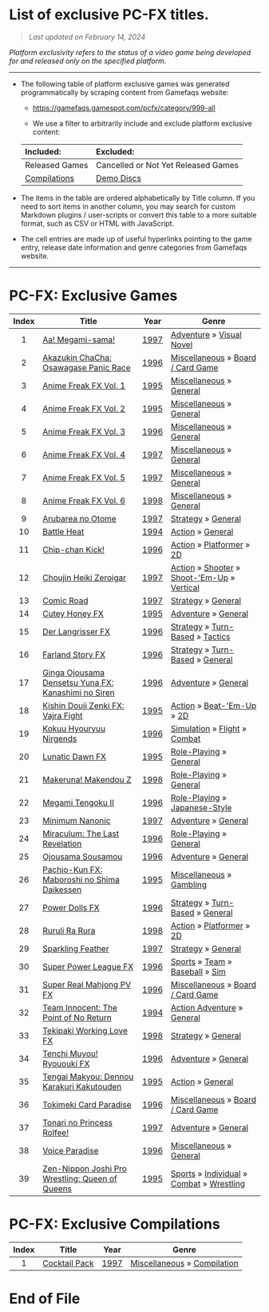 ﻿# List of exclusive PC-FX titles.

> *Last updated on February 14, 2024*

_Platform exclusivity refers to the status of a video game being developed for and released only on the specified platform._

-----------------------------

 - The following table of platform exclusive games was generated programmatically by scraping content from Gamefaqs website: 

    - https://gamefaqs.gamespot.com/pcfx/category/999-all

    - We use a filter to arbitrarily include and exclude platform exclusive content:

      
    |Included:|Excluded:|
    |:--|:--|
    |Released Games|Cancelled or Not Yet Released Games
    |[Compilations](https://gamefaqs.gamespot.com/pcfx/category/233-miscellaneous-compilation)|[Demo Discs](https://gamefaqs.gamespot.com/pcfx/category/280-miscellaneous-demo-disc)


 - The items in the table are ordered alphabetically by Title column. If you need to sort items in another column, you may search for custom Markdown plugins / user-scripts or convert this table to a more suitable format, such as CSV or HTML with JavaScript.

 - The cell entries are made up of useful hyperlinks pointing to the game entry, release date information and genre categories from Gamefaqs website.

-----------------------------
# PC-FX∶ Exclusive Games
|Index|Title|Year|Genre|
|:--:|--|--|--|
|1|<a href="https://gamefaqs.gamespot.com/pcfx/587859-aa-megami-sama" target="_blank" rel="noopener noreferrer">Aa! Megami-sama!</a>|<a href="https://gamefaqs.gamespot.com/pcfx/587859-aa-megami-sama/data" target="_blank" rel="noopener noreferrer">1997</a>|<a href="https://gamefaqs.gamespot.com/pcfx/category/50-adventure" target="_blank" rel="noopener noreferrer">Adventure</a> &raquo; <a href="https://gamefaqs.gamespot.com/pcfx/category/294-adventure-visual-novel" target="_blank" rel="noopener noreferrer">Visual Novel</a>|
|2|<a href="https://gamefaqs.gamespot.com/pcfx/587888-akazukin-chacha-osawagase-panic-race" target="_blank" rel="noopener noreferrer">Akazukin ChaCha: Osawagase Panic Race</a>|<a href="https://gamefaqs.gamespot.com/pcfx/587888-akazukin-chacha-osawagase-panic-race/data" target="_blank" rel="noopener noreferrer">1996</a>|<a href="https://gamefaqs.gamespot.com/pcfx/category/49-miscellaneous" target="_blank" rel="noopener noreferrer">Miscellaneous</a> &raquo; <a href="https://gamefaqs.gamespot.com/pcfx/category/227-miscellaneous-board-card-game" target="_blank" rel="noopener noreferrer">Board / Card Game</a>|
|3|<a href="https://gamefaqs.gamespot.com/pcfx/587864-anime-freak-fx-vol-1" target="_blank" rel="noopener noreferrer">Anime Freak FX Vol. 1</a>|<a href="https://gamefaqs.gamespot.com/pcfx/587864-anime-freak-fx-vol-1/data" target="_blank" rel="noopener noreferrer">1995</a>|<a href="https://gamefaqs.gamespot.com/pcfx/category/49-miscellaneous" target="_blank" rel="noopener noreferrer">Miscellaneous</a> &raquo; <a href="https://gamefaqs.gamespot.com/pcfx/category/256-miscellaneous-general" target="_blank" rel="noopener noreferrer">General</a>|
|4|<a href="https://gamefaqs.gamespot.com/pcfx/587865-anime-freak-fx-vol-2" target="_blank" rel="noopener noreferrer">Anime Freak FX Vol. 2</a>|<a href="https://gamefaqs.gamespot.com/pcfx/587865-anime-freak-fx-vol-2/data" target="_blank" rel="noopener noreferrer">1995</a>|<a href="https://gamefaqs.gamespot.com/pcfx/category/49-miscellaneous" target="_blank" rel="noopener noreferrer">Miscellaneous</a> &raquo; <a href="https://gamefaqs.gamespot.com/pcfx/category/256-miscellaneous-general" target="_blank" rel="noopener noreferrer">General</a>|
|5|<a href="https://gamefaqs.gamespot.com/pcfx/587866-anime-freak-fx-vol-3" target="_blank" rel="noopener noreferrer">Anime Freak FX Vol. 3</a>|<a href="https://gamefaqs.gamespot.com/pcfx/587866-anime-freak-fx-vol-3/data" target="_blank" rel="noopener noreferrer">1996</a>|<a href="https://gamefaqs.gamespot.com/pcfx/category/49-miscellaneous" target="_blank" rel="noopener noreferrer">Miscellaneous</a> &raquo; <a href="https://gamefaqs.gamespot.com/pcfx/category/256-miscellaneous-general" target="_blank" rel="noopener noreferrer">General</a>|
|6|<a href="https://gamefaqs.gamespot.com/pcfx/587867-anime-freak-fx-vol-4" target="_blank" rel="noopener noreferrer">Anime Freak FX Vol. 4</a>|<a href="https://gamefaqs.gamespot.com/pcfx/587867-anime-freak-fx-vol-4/data" target="_blank" rel="noopener noreferrer">1997</a>|<a href="https://gamefaqs.gamespot.com/pcfx/category/49-miscellaneous" target="_blank" rel="noopener noreferrer">Miscellaneous</a> &raquo; <a href="https://gamefaqs.gamespot.com/pcfx/category/256-miscellaneous-general" target="_blank" rel="noopener noreferrer">General</a>|
|7|<a href="https://gamefaqs.gamespot.com/pcfx/918352-anime-freak-fx-vol-5" target="_blank" rel="noopener noreferrer">Anime Freak FX Vol. 5</a>|<a href="https://gamefaqs.gamespot.com/pcfx/918352-anime-freak-fx-vol-5/data" target="_blank" rel="noopener noreferrer">1997</a>|<a href="https://gamefaqs.gamespot.com/pcfx/category/49-miscellaneous" target="_blank" rel="noopener noreferrer">Miscellaneous</a> &raquo; <a href="https://gamefaqs.gamespot.com/pcfx/category/256-miscellaneous-general" target="_blank" rel="noopener noreferrer">General</a>|
|8|<a href="https://gamefaqs.gamespot.com/pcfx/918353-anime-freak-fx-vol-6" target="_blank" rel="noopener noreferrer">Anime Freak FX Vol. 6</a>|<a href="https://gamefaqs.gamespot.com/pcfx/918353-anime-freak-fx-vol-6/data" target="_blank" rel="noopener noreferrer">1998</a>|<a href="https://gamefaqs.gamespot.com/pcfx/category/49-miscellaneous" target="_blank" rel="noopener noreferrer">Miscellaneous</a> &raquo; <a href="https://gamefaqs.gamespot.com/pcfx/category/256-miscellaneous-general" target="_blank" rel="noopener noreferrer">General</a>|
|9|<a href="https://gamefaqs.gamespot.com/pcfx/587868-arubarea-no-otome" target="_blank" rel="noopener noreferrer">Arubarea no Otome</a>|<a href="https://gamefaqs.gamespot.com/pcfx/587868-arubarea-no-otome/data" target="_blank" rel="noopener noreferrer">1997</a>|<a href="https://gamefaqs.gamespot.com/pcfx/category/45-strategy" target="_blank" rel="noopener noreferrer">Strategy</a> &raquo; <a href="https://gamefaqs.gamespot.com/pcfx/category/253-strategy-general" target="_blank" rel="noopener noreferrer">General</a>|
|10|<a href="https://gamefaqs.gamespot.com/pcfx/587869-battle-heat" target="_blank" rel="noopener noreferrer">Battle Heat</a>|<a href="https://gamefaqs.gamespot.com/pcfx/587869-battle-heat/data" target="_blank" rel="noopener noreferrer">1994</a>|<a href="https://gamefaqs.gamespot.com/pcfx/category/54-action" target="_blank" rel="noopener noreferrer">Action</a> &raquo; <a href="https://gamefaqs.gamespot.com/pcfx/category/250-action-general" target="_blank" rel="noopener noreferrer">General</a>|
|11|<a href="https://gamefaqs.gamespot.com/pcfx/587874-chip-chan-kick" target="_blank" rel="noopener noreferrer">Chip-chan Kick!</a>|<a href="https://gamefaqs.gamespot.com/pcfx/587874-chip-chan-kick/data" target="_blank" rel="noopener noreferrer">1996</a>|<a href="https://gamefaqs.gamespot.com/pcfx/category/54-action" target="_blank" rel="noopener noreferrer">Action</a> &raquo; <a href="https://gamefaqs.gamespot.com/pcfx/category/56-action-platformer" target="_blank" rel="noopener noreferrer">Platformer</a> &raquo; <a href="https://gamefaqs.gamespot.com/pcfx/category/84-action-platformer-2d" target="_blank" rel="noopener noreferrer">2D</a>|
|12|<a href="https://gamefaqs.gamespot.com/pcfx/587906-choujin-heiki-zeroigar" target="_blank" rel="noopener noreferrer">Choujin Heiki Zeroigar</a>|<a href="https://gamefaqs.gamespot.com/pcfx/587906-choujin-heiki-zeroigar/data" target="_blank" rel="noopener noreferrer">1997</a>|<a href="https://gamefaqs.gamespot.com/pcfx/category/54-action" target="_blank" rel="noopener noreferrer">Action</a> &raquo; <a href="https://gamefaqs.gamespot.com/pcfx/category/55-action-shooter" target="_blank" rel="noopener noreferrer">Shooter</a> &raquo; <a href="https://gamefaqs.gamespot.com/pcfx/category/313-action-shooter-shoot-em-up" target="_blank" rel="noopener noreferrer">Shoot-&#039;Em-Up</a> &raquo; <a href="https://gamefaqs.gamespot.com/pcfx/category/83-action-shooter-shoot-em-up-vertical" target="_blank" rel="noopener noreferrer">Vertical</a>|
|13|<a href="https://gamefaqs.gamespot.com/pcfx/587876-comic-road" target="_blank" rel="noopener noreferrer">Comic Road</a>|<a href="https://gamefaqs.gamespot.com/pcfx/587876-comic-road/data" target="_blank" rel="noopener noreferrer">1997</a>|<a href="https://gamefaqs.gamespot.com/pcfx/category/45-strategy" target="_blank" rel="noopener noreferrer">Strategy</a> &raquo; <a href="https://gamefaqs.gamespot.com/pcfx/category/253-strategy-general" target="_blank" rel="noopener noreferrer">General</a>|
|14|<a href="https://gamefaqs.gamespot.com/pcfx/587877-cutey-honey-fx" target="_blank" rel="noopener noreferrer">Cutey Honey FX</a>|<a href="https://gamefaqs.gamespot.com/pcfx/587877-cutey-honey-fx/data" target="_blank" rel="noopener noreferrer">1995</a>|<a href="https://gamefaqs.gamespot.com/pcfx/category/50-adventure" target="_blank" rel="noopener noreferrer">Adventure</a> &raquo; <a href="https://gamefaqs.gamespot.com/pcfx/category/251-adventure-general" target="_blank" rel="noopener noreferrer">General</a>|
|15|<a href="https://gamefaqs.gamespot.com/pcfx/587879-der-langrisser-fx" target="_blank" rel="noopener noreferrer">Der Langrisser FX</a>|<a href="https://gamefaqs.gamespot.com/pcfx/587879-der-langrisser-fx/data" target="_blank" rel="noopener noreferrer">1996</a>|<a href="https://gamefaqs.gamespot.com/pcfx/category/45-strategy" target="_blank" rel="noopener noreferrer">Strategy</a> &raquo; <a href="https://gamefaqs.gamespot.com/pcfx/category/59-strategy-turn-based" target="_blank" rel="noopener noreferrer">Turn-Based</a> &raquo; <a href="https://gamefaqs.gamespot.com/pcfx/category/308-strategy-turn-based-tactics" target="_blank" rel="noopener noreferrer">Tactics</a>|
|16|<a href="https://gamefaqs.gamespot.com/pcfx/587882-farland-story-fx" target="_blank" rel="noopener noreferrer">Farland Story FX</a>|<a href="https://gamefaqs.gamespot.com/pcfx/587882-farland-story-fx/data" target="_blank" rel="noopener noreferrer">1996</a>|<a href="https://gamefaqs.gamespot.com/pcfx/category/45-strategy" target="_blank" rel="noopener noreferrer">Strategy</a> &raquo; <a href="https://gamefaqs.gamespot.com/pcfx/category/59-strategy-turn-based" target="_blank" rel="noopener noreferrer">Turn-Based</a> &raquo; <a href="https://gamefaqs.gamespot.com/pcfx/category/305-strategy-turn-based-general" target="_blank" rel="noopener noreferrer">General</a>|
|17|<a href="https://gamefaqs.gamespot.com/pcfx/587884-ginga-ojousama-densetsu-yuna-fx-kanashimi-no-siren" target="_blank" rel="noopener noreferrer">Ginga Ojousama Densetsu Yuna FX: Kanashimi no Siren</a>|<a href="https://gamefaqs.gamespot.com/pcfx/587884-ginga-ojousama-densetsu-yuna-fx-kanashimi-no-siren/data" target="_blank" rel="noopener noreferrer">1996</a>|<a href="https://gamefaqs.gamespot.com/pcfx/category/50-adventure" target="_blank" rel="noopener noreferrer">Adventure</a> &raquo; <a href="https://gamefaqs.gamespot.com/pcfx/category/251-adventure-general" target="_blank" rel="noopener noreferrer">General</a>|
|18|<a href="https://gamefaqs.gamespot.com/pcfx/563488-kishin-douji-zenki-fx-vajra-fight" target="_blank" rel="noopener noreferrer">Kishin Douji Zenki FX: Vajra Fight</a>|<a href="https://gamefaqs.gamespot.com/pcfx/563488-kishin-douji-zenki-fx-vajra-fight/data" target="_blank" rel="noopener noreferrer">1995</a>|<a href="https://gamefaqs.gamespot.com/pcfx/category/54-action" target="_blank" rel="noopener noreferrer">Action</a> &raquo; <a href="https://gamefaqs.gamespot.com/pcfx/category/318-action-beat-em-up" target="_blank" rel="noopener noreferrer">Beat-&#039;Em-Up</a> &raquo; <a href="https://gamefaqs.gamespot.com/pcfx/category/160-action-beat-em-up-2d" target="_blank" rel="noopener noreferrer">2D</a>|
|19|<a href="https://gamefaqs.gamespot.com/pcfx/587897-kokuu-hyouryuu-nirgends" target="_blank" rel="noopener noreferrer">Kokuu Hyouryuu Nirgends</a>|<a href="https://gamefaqs.gamespot.com/pcfx/587897-kokuu-hyouryuu-nirgends/data" target="_blank" rel="noopener noreferrer">1996</a>|<a href="https://gamefaqs.gamespot.com/pcfx/category/46-simulation" target="_blank" rel="noopener noreferrer">Simulation</a> &raquo; <a href="https://gamefaqs.gamespot.com/pcfx/category/68-simulation-flight" target="_blank" rel="noopener noreferrer">Flight</a> &raquo; <a href="https://gamefaqs.gamespot.com/pcfx/category/130-simulation-flight-combat" target="_blank" rel="noopener noreferrer">Combat</a>|
|20|<a href="https://gamefaqs.gamespot.com/pcfx/587890-lunatic-dawn-fx" target="_blank" rel="noopener noreferrer">Lunatic Dawn FX</a>|<a href="https://gamefaqs.gamespot.com/pcfx/587890-lunatic-dawn-fx/data" target="_blank" rel="noopener noreferrer">1995</a>|<a href="https://gamefaqs.gamespot.com/pcfx/category/48-role-playing" target="_blank" rel="noopener noreferrer">Role-Playing</a> &raquo; <a href="https://gamefaqs.gamespot.com/pcfx/category/257-role-playing-general" target="_blank" rel="noopener noreferrer">General</a>|
|21|<a href="https://gamefaqs.gamespot.com/pcfx/587892-makeruna-makendou-z" target="_blank" rel="noopener noreferrer">Makeruna! Makendou Z</a>|<a href="https://gamefaqs.gamespot.com/pcfx/587892-makeruna-makendou-z/data" target="_blank" rel="noopener noreferrer">1998</a>|<a href="https://gamefaqs.gamespot.com/pcfx/category/48-role-playing" target="_blank" rel="noopener noreferrer">Role-Playing</a> &raquo; <a href="https://gamefaqs.gamespot.com/pcfx/category/257-role-playing-general" target="_blank" rel="noopener noreferrer">General</a>|
|22|<a href="https://gamefaqs.gamespot.com/pcfx/587894-megami-tengoku-ii" target="_blank" rel="noopener noreferrer">Megami Tengoku II</a>|<a href="https://gamefaqs.gamespot.com/pcfx/587894-megami-tengoku-ii/data" target="_blank" rel="noopener noreferrer">1996</a>|<a href="https://gamefaqs.gamespot.com/pcfx/category/48-role-playing" target="_blank" rel="noopener noreferrer">Role-Playing</a> &raquo; <a href="https://gamefaqs.gamespot.com/pcfx/category/71-role-playing-japanese-style" target="_blank" rel="noopener noreferrer">Japanese-Style</a>|
|23|<a href="https://gamefaqs.gamespot.com/pcfx/587895-minimum-nanonic" target="_blank" rel="noopener noreferrer">Minimum Nanonic</a>|<a href="https://gamefaqs.gamespot.com/pcfx/587895-minimum-nanonic/data" target="_blank" rel="noopener noreferrer">1997</a>|<a href="https://gamefaqs.gamespot.com/pcfx/category/50-adventure" target="_blank" rel="noopener noreferrer">Adventure</a> &raquo; <a href="https://gamefaqs.gamespot.com/pcfx/category/251-adventure-general" target="_blank" rel="noopener noreferrer">General</a>|
|24|<a href="https://gamefaqs.gamespot.com/pcfx/587896-miraculum-the-last-revelation" target="_blank" rel="noopener noreferrer">Miraculum: The Last Revelation</a>|<a href="https://gamefaqs.gamespot.com/pcfx/587896-miraculum-the-last-revelation/data" target="_blank" rel="noopener noreferrer">1996</a>|<a href="https://gamefaqs.gamespot.com/pcfx/category/48-role-playing" target="_blank" rel="noopener noreferrer">Role-Playing</a> &raquo; <a href="https://gamefaqs.gamespot.com/pcfx/category/257-role-playing-general" target="_blank" rel="noopener noreferrer">General</a>|
|25|<a href="https://gamefaqs.gamespot.com/pcfx/587889-ojousama-sousamou" target="_blank" rel="noopener noreferrer">Ojousama Sousamou</a>|<a href="https://gamefaqs.gamespot.com/pcfx/587889-ojousama-sousamou/data" target="_blank" rel="noopener noreferrer">1996</a>|<a href="https://gamefaqs.gamespot.com/pcfx/category/50-adventure" target="_blank" rel="noopener noreferrer">Adventure</a> &raquo; <a href="https://gamefaqs.gamespot.com/pcfx/category/251-adventure-general" target="_blank" rel="noopener noreferrer">General</a>|
|26|<a href="https://gamefaqs.gamespot.com/pcfx/587898-pachio-kun-fx-maboroshi-no-shima-daikessen" target="_blank" rel="noopener noreferrer">Pachio-Kun FX: Maboroshi no Shima Daikessen</a>|<a href="https://gamefaqs.gamespot.com/pcfx/587898-pachio-kun-fx-maboroshi-no-shima-daikessen/data" target="_blank" rel="noopener noreferrer">1995</a>|<a href="https://gamefaqs.gamespot.com/pcfx/category/49-miscellaneous" target="_blank" rel="noopener noreferrer">Miscellaneous</a> &raquo; <a href="https://gamefaqs.gamespot.com/pcfx/category/113-miscellaneous-gambling" target="_blank" rel="noopener noreferrer">Gambling</a>|
|27|<a href="https://gamefaqs.gamespot.com/pcfx/587901-power-dolls-fx" target="_blank" rel="noopener noreferrer">Power Dolls FX</a>|<a href="https://gamefaqs.gamespot.com/pcfx/587901-power-dolls-fx/data" target="_blank" rel="noopener noreferrer">1996</a>|<a href="https://gamefaqs.gamespot.com/pcfx/category/45-strategy" target="_blank" rel="noopener noreferrer">Strategy</a> &raquo; <a href="https://gamefaqs.gamespot.com/pcfx/category/59-strategy-turn-based" target="_blank" rel="noopener noreferrer">Turn-Based</a> &raquo; <a href="https://gamefaqs.gamespot.com/pcfx/category/305-strategy-turn-based-general" target="_blank" rel="noopener noreferrer">General</a>|
|28|<a href="https://gamefaqs.gamespot.com/pcfx/587903-ruruli-ra-rura" target="_blank" rel="noopener noreferrer">Ruruli Ra Rura</a>|<a href="https://gamefaqs.gamespot.com/pcfx/587903-ruruli-ra-rura/data" target="_blank" rel="noopener noreferrer">1998</a>|<a href="https://gamefaqs.gamespot.com/pcfx/category/54-action" target="_blank" rel="noopener noreferrer">Action</a> &raquo; <a href="https://gamefaqs.gamespot.com/pcfx/category/56-action-platformer" target="_blank" rel="noopener noreferrer">Platformer</a> &raquo; <a href="https://gamefaqs.gamespot.com/pcfx/category/84-action-platformer-2d" target="_blank" rel="noopener noreferrer">2D</a>|
|29|<a href="https://gamefaqs.gamespot.com/pcfx/587905-sparkling-feather" target="_blank" rel="noopener noreferrer">Sparkling Feather</a>|<a href="https://gamefaqs.gamespot.com/pcfx/587905-sparkling-feather/data" target="_blank" rel="noopener noreferrer">1997</a>|<a href="https://gamefaqs.gamespot.com/pcfx/category/45-strategy" target="_blank" rel="noopener noreferrer">Strategy</a> &raquo; <a href="https://gamefaqs.gamespot.com/pcfx/category/253-strategy-general" target="_blank" rel="noopener noreferrer">General</a>|
|30|<a href="https://gamefaqs.gamespot.com/pcfx/587907-super-power-league-fx" target="_blank" rel="noopener noreferrer">Super Power League FX</a>|<a href="https://gamefaqs.gamespot.com/pcfx/587907-super-power-league-fx/data" target="_blank" rel="noopener noreferrer">1996</a>|<a href="https://gamefaqs.gamespot.com/pcfx/category/43-sports" target="_blank" rel="noopener noreferrer">Sports</a> &raquo; <a href="https://gamefaqs.gamespot.com/pcfx/category/91-sports-team" target="_blank" rel="noopener noreferrer">Team</a> &raquo; <a href="https://gamefaqs.gamespot.com/pcfx/category/94-sports-team-baseball" target="_blank" rel="noopener noreferrer">Baseball</a> &raquo; <a href="https://gamefaqs.gamespot.com/pcfx/category/201-sports-team-baseball-sim" target="_blank" rel="noopener noreferrer">Sim</a>|
|31|<a href="https://gamefaqs.gamespot.com/pcfx/587908-super-real-mahjong-pv-fx" target="_blank" rel="noopener noreferrer">Super Real Mahjong PV FX</a>|<a href="https://gamefaqs.gamespot.com/pcfx/587908-super-real-mahjong-pv-fx/data" target="_blank" rel="noopener noreferrer">1996</a>|<a href="https://gamefaqs.gamespot.com/pcfx/category/49-miscellaneous" target="_blank" rel="noopener noreferrer">Miscellaneous</a> &raquo; <a href="https://gamefaqs.gamespot.com/pcfx/category/227-miscellaneous-board-card-game" target="_blank" rel="noopener noreferrer">Board / Card Game</a>|
|32|<a href="https://gamefaqs.gamespot.com/pcfx/587909-team-innocent-the-point-of-no-return" target="_blank" rel="noopener noreferrer">Team Innocent: The Point of No Return</a>|<a href="https://gamefaqs.gamespot.com/pcfx/587909-team-innocent-the-point-of-no-return/data" target="_blank" rel="noopener noreferrer">1994</a>|<a href="https://gamefaqs.gamespot.com/pcfx/category/163-action-adventure" target="_blank" rel="noopener noreferrer">Action Adventure</a> &raquo; <a href="https://gamefaqs.gamespot.com/pcfx/category/290-action-adventure-general" target="_blank" rel="noopener noreferrer">General</a>|
|33|<a href="https://gamefaqs.gamespot.com/pcfx/918356-tekipaki-working-love-fx" target="_blank" rel="noopener noreferrer">Tekipaki Working Love FX</a>|<a href="https://gamefaqs.gamespot.com/pcfx/918356-tekipaki-working-love-fx/data" target="_blank" rel="noopener noreferrer">1998</a>|<a href="https://gamefaqs.gamespot.com/pcfx/category/45-strategy" target="_blank" rel="noopener noreferrer">Strategy</a> &raquo; <a href="https://gamefaqs.gamespot.com/pcfx/category/253-strategy-general" target="_blank" rel="noopener noreferrer">General</a>|
|34|<a href="https://gamefaqs.gamespot.com/pcfx/587910-tenchi-muyou-ryououki-fx" target="_blank" rel="noopener noreferrer">Tenchi Muyou! Ryououki FX</a>|<a href="https://gamefaqs.gamespot.com/pcfx/587910-tenchi-muyou-ryououki-fx/data" target="_blank" rel="noopener noreferrer">1996</a>|<a href="https://gamefaqs.gamespot.com/pcfx/category/50-adventure" target="_blank" rel="noopener noreferrer">Adventure</a> &raquo; <a href="https://gamefaqs.gamespot.com/pcfx/category/251-adventure-general" target="_blank" rel="noopener noreferrer">General</a>|
|35|<a href="https://gamefaqs.gamespot.com/pcfx/587911-tengai-makyou-dennou-karakuri-kakutouden" target="_blank" rel="noopener noreferrer">Tengai Makyou: Dennou Karakuri Kakutouden</a>|<a href="https://gamefaqs.gamespot.com/pcfx/587911-tengai-makyou-dennou-karakuri-kakutouden/data" target="_blank" rel="noopener noreferrer">1995</a>|<a href="https://gamefaqs.gamespot.com/pcfx/category/54-action" target="_blank" rel="noopener noreferrer">Action</a> &raquo; <a href="https://gamefaqs.gamespot.com/pcfx/category/250-action-general" target="_blank" rel="noopener noreferrer">General</a>|
|36|<a href="https://gamefaqs.gamespot.com/pcfx/587912-tokimeki-card-paradise" target="_blank" rel="noopener noreferrer">Tokimeki Card Paradise</a>|<a href="https://gamefaqs.gamespot.com/pcfx/587912-tokimeki-card-paradise/data" target="_blank" rel="noopener noreferrer">1996</a>|<a href="https://gamefaqs.gamespot.com/pcfx/category/49-miscellaneous" target="_blank" rel="noopener noreferrer">Miscellaneous</a> &raquo; <a href="https://gamefaqs.gamespot.com/pcfx/category/227-miscellaneous-board-card-game" target="_blank" rel="noopener noreferrer">Board / Card Game</a>|
|37|<a href="https://gamefaqs.gamespot.com/pcfx/587913-tonari-no-princess-rolfee" target="_blank" rel="noopener noreferrer">Tonari no Princess Rolfee!</a>|<a href="https://gamefaqs.gamespot.com/pcfx/587913-tonari-no-princess-rolfee/data" target="_blank" rel="noopener noreferrer">1997</a>|<a href="https://gamefaqs.gamespot.com/pcfx/category/50-adventure" target="_blank" rel="noopener noreferrer">Adventure</a> &raquo; <a href="https://gamefaqs.gamespot.com/pcfx/category/251-adventure-general" target="_blank" rel="noopener noreferrer">General</a>|
|38|<a href="https://gamefaqs.gamespot.com/pcfx/587914-voice-paradise" target="_blank" rel="noopener noreferrer">Voice Paradise</a>|<a href="https://gamefaqs.gamespot.com/pcfx/587914-voice-paradise/data" target="_blank" rel="noopener noreferrer">1996</a>|<a href="https://gamefaqs.gamespot.com/pcfx/category/49-miscellaneous" target="_blank" rel="noopener noreferrer">Miscellaneous</a> &raquo; <a href="https://gamefaqs.gamespot.com/pcfx/category/256-miscellaneous-general" target="_blank" rel="noopener noreferrer">General</a>|
|39|<a href="https://gamefaqs.gamespot.com/pcfx/587860-zen-nippon-joshi-pro-wrestling-queen-of-queens" target="_blank" rel="noopener noreferrer">Zen-Nippon Joshi Pro Wrestling: Queen of Queens</a>|<a href="https://gamefaqs.gamespot.com/pcfx/587860-zen-nippon-joshi-pro-wrestling-queen-of-queens/data" target="_blank" rel="noopener noreferrer">1995</a>|<a href="https://gamefaqs.gamespot.com/pcfx/category/43-sports" target="_blank" rel="noopener noreferrer">Sports</a> &raquo; <a href="https://gamefaqs.gamespot.com/pcfx/category/92-sports-individual" target="_blank" rel="noopener noreferrer">Individual</a> &raquo; <a href="https://gamefaqs.gamespot.com/pcfx/category/312-sports-individual-combat" target="_blank" rel="noopener noreferrer">Combat</a> &raquo; <a href="https://gamefaqs.gamespot.com/pcfx/category/93-sports-individual-combat-wrestling" target="_blank" rel="noopener noreferrer">Wrestling</a>|

# PC-FX∶ Exclusive Compilations
|Index|Title|Year|Genre|
|:--:|--|--|--|
|1|<a href="https://gamefaqs.gamespot.com/pcfx/918354-cocktail-pack" target="_blank" rel="noopener noreferrer">Cocktail Pack</a>|<a href="https://gamefaqs.gamespot.com/pcfx/918354-cocktail-pack/data" target="_blank" rel="noopener noreferrer">1997</a>|<a href="https://gamefaqs.gamespot.com/pcfx/category/49-miscellaneous" target="_blank" rel="noopener noreferrer">Miscellaneous</a> &raquo; <a href="https://gamefaqs.gamespot.com/pcfx/category/233-miscellaneous-compilation" target="_blank" rel="noopener noreferrer">Compilation</a>|

# End of File